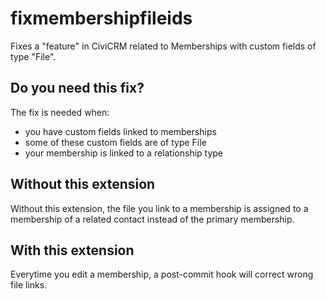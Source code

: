# fixmembershipfileids

Fixes a "feature" in CiviCRM related to Memberships with custom fields of type "File".

## Do you need this fix?

The fix is needed when:

* you have custom fields linked to memberships
* some of these custom fields are of type File
* your membership is linked to a relationship type

## Without this extension

Without this extension, the file you link to a membership is assigned to a membership of a related contact instead of the primary membership.

## With this extension

Everytime you edit a membership, a post-commit hook will correct wrong file links.



